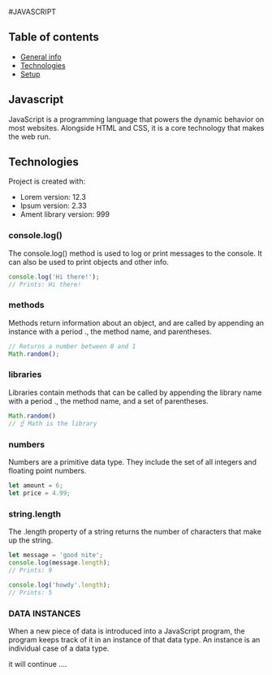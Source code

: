 #JAVASCRIPT 

## Table of contents
* [General info](#general-info)
* [Technologies](#technologies)
* [Setup](#setup)

## Javascript
JavaScript is a programming language that powers the dynamic behavior on most websites. Alongside HTML and CSS, it is a core technology that makes the web run.

	
## Technologies
Project is created with:
* Lorem version: 12.3
* Ipsum version: 2.33
* Ament library version: 999
	
### console.log()
The console.log() method is used to log or print messages to the console. It can also be used to print objects and other info.
```js
console.log('Hi there!');
// Prints: Hi there!
```

### methods
Methods return information about an object, and are called by appending an instance with a period ., the method name, and parentheses.
```js
// Returns a number between 0 and 1
Math.random();
```

### libraries
Libraries contain methods that can be called by appending the library name with a period ., the method name, and a set of parentheses.
```js
Math.random()
// ☝️ Math is the library
```

### numbers
Numbers are a primitive data type. They include the set of all integers and floating point numbers.
```js
let amount = 6;
let price = 4.99;
```

### string.length
The .length property of a string returns the number of characters that make up the string.
```js	
let message = 'good nite';
console.log(message.length);
// Prints: 9
 
console.log('howdy'.length);
// Prints: 5
```
### DATA INSTANCES
When a new piece of data is introduced into a JavaScript program, the program keeps track of it in an instance of that data type. An instance is an individual case of a data type.

it will continue .... 
